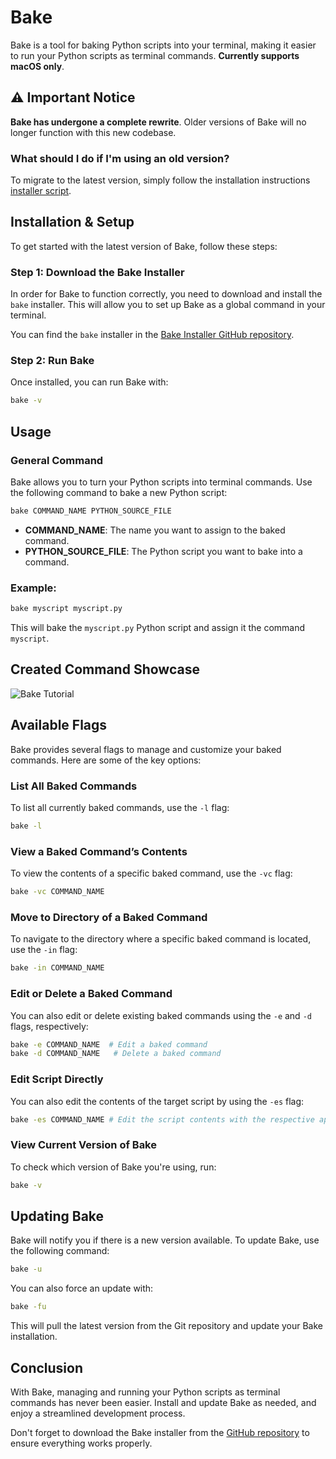# Bake

Bake is a tool for baking Python scripts into your terminal, making it easier to run your Python scripts as terminal commands. **Currently supports macOS only**.


## ⚠️ Important Notice

**Bake has undergone a complete rewrite**. Older versions of Bake will no longer function with this new codebase.

### What should I do if I'm using an old version?

To migrate to the latest version, simply follow the installation instructions [installer script](#installation--setup).


## Installation & Setup

To get started with the latest version of Bake, follow these steps:

### Step 1: Download the Bake Installer

In order for Bake to function correctly, you need to download and install the `bake` installer. This will allow you to set up Bake as a global command in your terminal.

You can find the `bake` installer in the [Bake Installer GitHub repository](https://github.com/Izaan17/BakeInstaller).

### Step 2: Run Bake

Once installed, you can run Bake with:

```zsh
bake -v
```


## Usage

### General Command

Bake allows you to turn your Python scripts into terminal commands. Use the following command to bake a new Python script:

```zsh
bake COMMAND_NAME PYTHON_SOURCE_FILE
```

- **COMMAND_NAME**: The name you want to assign to the baked command.
- **PYTHON_SOURCE_FILE**: The Python script you want to bake into a command.

### Example:

```zsh
bake myscript myscript.py
```

This will bake the `myscript.py` Python script and assign it the command `myscript`.


## Created Command Showcase

![Bake Tutorial](https://imgur.com/T57lKb8.gif)


## Available Flags

Bake provides several flags to manage and customize your baked commands. Here are some of the key options:

### List All Baked Commands

To list all currently baked commands, use the `-l` flag:

```zsh
bake -l
```

### View a Baked Command’s Contents

To view the contents of a specific baked command, use the `-vc` flag:

```zsh
bake -vc COMMAND_NAME
```

### Move to Directory of a Baked Command

To navigate to the directory where a specific baked command is located, use the `-in` flag:

```zsh
bake -in COMMAND_NAME
```

### Edit or Delete a Baked Command

You can also edit or delete existing baked commands using the `-e` and `-d` flags, respectively:

```zsh
bake -e COMMAND_NAME  # Edit a baked command
bake -d COMMAND_NAME   # Delete a baked command
```

### Edit Script Directly

You can also edit the contents of the target script by using the `-es` flag:
```zsh
bake -es COMMAND_NAME # Edit the script contents with the respective application
```

### View Current Version of Bake

To check which version of Bake you're using, run:

```zsh
bake -v
```


## Updating Bake

Bake will notify you if there is a new version available. To update Bake, use the following command:

```zsh
bake -u
```

You can also force an update with:

```zsh
bake -fu
```

This will pull the latest version from the Git repository and update your Bake installation.


## Conclusion

With Bake, managing and running your Python scripts as terminal commands has never been easier. Install and update Bake as needed, and enjoy a streamlined development process.

Don't forget to download the Bake installer from the [GitHub repository](https://github.com/Izaan17/BakeInstaller) to ensure everything works properly.